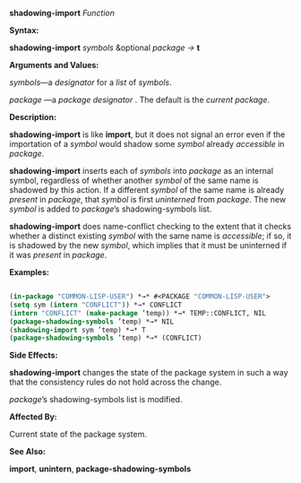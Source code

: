 **shadowing-import** *Function* 



**Syntax:** 



**shadowing-import** *symbols* &amp;optional *package →* **t** 



**Arguments and Values:** 



*symbols*—a *designator* for a *list* of *symbols*. 



*package* —a *package designator* . The default is the *current package*. 



**Description:** 



**shadowing-import** is like **import**, but it does not signal an error even if the importation of a *symbol* would shadow some *symbol* already *accessible* in *package*. 



**shadowing-import** inserts each of *symbols* into *package* as an internal symbol, regardless of whether another *symbol* of the same name is shadowed by this action. If a different *symbol* of the same name is already *present* in *package*, that *symbol* is first *uninterned* from *package*. The new *symbol* is added to *package*’s shadowing-symbols list. 







 



 



**shadowing-import** does name-conflict checking to the extent that it checks whether a distinct existing *symbol* with the same name is *accessible*; if so, it is shadowed by the new *symbol*, which implies that it must be uninterned if it was *present* in *package*. 



**Examples:**
```lisp

(in-package "COMMON-LISP-USER") *→* #<PACKAGE "COMMON-LISP-USER"> 
(setq sym (intern "CONFLICT")) *→* CONFLICT 
(intern "CONFLICT" (make-package ’temp)) *→* TEMP::CONFLICT, NIL 
(package-shadowing-symbols ’temp) *→* NIL 
(shadowing-import sym ’temp) *→* T 
(package-shadowing-symbols ’temp) *→* (CONFLICT) 

```
**Side Effects:** 



**shadowing-import** changes the state of the package system in such a way that the consistency rules do not hold across the change. 



*package*’s shadowing-symbols list is modified. 



**Affected By:** 



Current state of the package system. 



**See Also:** 



**import**, **unintern**, **package-shadowing-symbols** 



